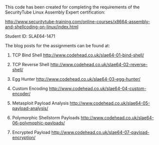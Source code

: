 This code has been created for completing the requirements of the SecurityTube Linux Assembly Expert certification:

http://www.securitytube-training.com/online-courses/x8664-assembly-and-shellcoding-on-linux/index.html

Student ID: SLAE64-1471

The blog posts for the assignments can be found at:

1. TCP Bind Shell
http://www.codehead.co.uk/slae64-01-bind-shell/

2. TCP Reverse Shell
http://www.codehead.co.uk/slae64-02-reverse-shell/

3. Egg Hunter
http://www.codehead.co.uk/slae64-03-egg-hunter/

4. Custom Encoding
http://www.codehead.co.uk/slae64-04-custom-encoder/

5. Metasploit Payload Analysis
http://www.codehead.co.uk/slae64-05-payload-analysis/

6. Polymorphic Shellstorm Payloads
http://www.codehead.co.uk/slae64-06-polymophic-payloads/

7. Encrypted Payload
http://www.codehead.co.uk/slae64-07-payload-encryption/
